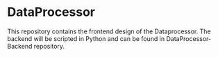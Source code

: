 # DataProcessor

This repository contains the frontend design of the Dataprocessor. The backend will be scripted in Python and can be found in DataProcessor-Backend repository.

